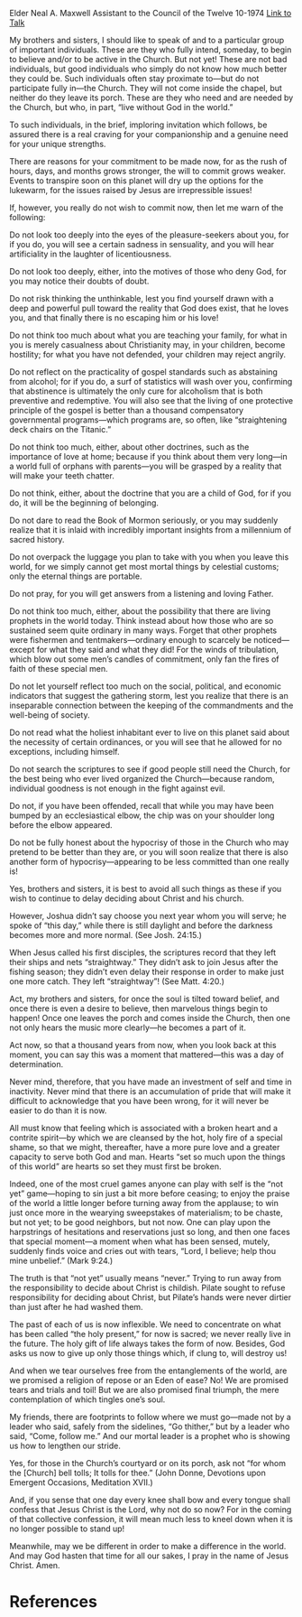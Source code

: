 Elder Neal A. Maxwell
Assistant to the Council of the Twelve
10-1974
[Link to Talk](https://www.churchofjesuschrist.org/study/general-conference/1974/10/why-not-now?lang=eng)

My brothers and sisters, I should like to speak of and to a particular group of important individuals. These are they who fully intend, someday, to begin to believe and/or to be active in the Church. But not yet! These are not bad individuals, but good individuals who simply do not know how much better they could be. Such individuals often stay proximate to—but do not participate fully in—the Church. They will not come inside the chapel, but neither do they leave its porch. These are they who need and are needed by the Church, but who, in part, “live without God in the world.”

To such individuals, in the brief, imploring invitation which follows, be assured there is a real craving for your companionship and a genuine need for your unique strengths.

There are reasons for your commitment to be made now, for as the rush of hours, days, and months grows stronger, the will to commit grows weaker. Events to transpire soon on this planet will dry up the options for the lukewarm, for the issues raised by Jesus are irrepressible issues!

If, however, you really do not wish to commit now, then let me warn of the following:

Do not look too deeply into the eyes of the pleasure-seekers about you, for if you do, you will see a certain sadness in sensuality, and you will hear artificiality in the laughter of licentiousness.

Do not look too deeply, either, into the motives of those who deny God, for you may notice their doubts of doubt.

Do not risk thinking the unthinkable, lest you find yourself drawn with a deep and powerful pull toward the reality that God does exist, that he loves you, and that finally there is no escaping him or his love!

Do not think too much about what you are teaching your family, for what in you is merely casualness about Christianity may, in your children, become hostility; for what you have not defended, your children may reject angrily.

Do not reflect on the practicality of gospel standards such as abstaining from alcohol; for if you do, a surf of statistics will wash over you, confirming that abstinence is ultimately the only cure for alcoholism that is both preventive and redemptive. You will also see that the living of one protective principle of the gospel is better than a thousand compensatory governmental programs—which programs are, so often, like “straightening deck chairs on the Titanic.”

Do not think too much, either, about other doctrines, such as the importance of love at home; because if you think about them very long—in a world full of orphans with parents—you will be grasped by a reality that will make your teeth chatter.

Do not think, either, about the doctrine that you are a child of God, for if you do, it will be the beginning of belonging.

Do not dare to read the Book of Mormon seriously, or you may suddenly realize that it is inlaid with incredibly important insights from a millennium of sacred history.

Do not overpack the luggage you plan to take with you when you leave this world, for we simply cannot get most mortal things by celestial customs; only the eternal things are portable.

Do not pray, for you will get answers from a listening and loving Father.

Do not think too much, either, about the possibility that there are living prophets in the world today. Think instead about how those who are so sustained seem quite ordinary in many ways. Forget that other prophets were fishermen and tentmakers—ordinary enough to scarcely be noticed—except for what they said and what they did! For the winds of tribulation, which blow out some men’s candles of commitment, only fan the fires of faith of these special men.

Do not let yourself reflect too much on the social, political, and economic indicators that suggest the gathering storm, lest you realize that there is an inseparable connection between the keeping of the commandments and the well-being of society.

Do not read what the holiest inhabitant ever to live on this planet said about the necessity of certain ordinances, or you will see that he allowed for no exceptions, including himself.

Do not search the scriptures to see if good people still need the Church, for the best being who ever lived organized the Church—because random, individual goodness is not enough in the fight against evil.

Do not, if you have been offended, recall that while you may have been bumped by an ecclesiastical elbow, the chip was on your shoulder long before the elbow appeared.

Do not be fully honest about the hypocrisy of those in the Church who may pretend to be better than they are, or you will soon realize that there is also another form of hypocrisy—appearing to be less committed than one really is!

Yes, brothers and sisters, it is best to avoid all such things as these if you wish to continue to delay deciding about Christ and his church.

However, Joshua didn’t say choose you next year whom you will serve; he spoke of “this day,” while there is still daylight and before the darkness becomes more and more normal. (See Josh. 24:15.)

When Jesus called his first disciples, the scriptures record that they left their ships and nets “straightway.” They didn’t ask to join Jesus after the fishing season; they didn’t even delay their response in order to make just one more catch. They left “straightway”! (See Matt. 4:20.)

Act, my brothers and sisters, for once the soul is tilted toward belief, and once there is even a desire to believe, then marvelous things begin to happen! Once one leaves the porch and comes inside the Church, then one not only hears the music more clearly—he becomes a part of it.

Act now, so that a thousand years from now, when you look back at this moment, you can say this was a moment that mattered—this was a day of determination.

Never mind, therefore, that you have made an investment of self and time in inactivity. Never mind that there is an accumulation of pride that will make it difficult to acknowledge that you have been wrong, for it will never be easier to do than it is now.

All must know that feeling which is associated with a broken heart and a contrite spirit—by which we are cleansed by the hot, holy fire of a special shame, so that we might, thereafter, have a more pure love and a greater capacity to serve both God and man. Hearts “set so much upon the things of this world” are hearts so set they must first be broken.

Indeed, one of the most cruel games anyone can play with self is the “not yet” game—hoping to sin just a bit more before ceasing; to enjoy the praise of the world a little longer before turning away from the applause; to win just once more in the wearying sweepstakes of materialism; to be chaste, but not yet; to be good neighbors, but not now. One can play upon the harpstrings of hesitations and reservations just so long, and then one faces that special moment—a moment when what has been sensed, mutely, suddenly finds voice and cries out with tears, “Lord, I believe; help thou mine unbelief.” (Mark 9:24.)

The truth is that “not yet” usually means “never.” Trying to run away from the responsibility to decide about Christ is childish. Pilate sought to refuse responsibility for deciding about Christ, but Pilate’s hands were never dirtier than just after he had washed them.

The past of each of us is now inflexible. We need to concentrate on what has been called “the holy present,” for now is sacred; we never really live in the future. The holy gift of life always takes the form of now. Besides, God asks us now to give up only those things which, if clung to, will destroy us!

And when we tear ourselves free from the entanglements of the world, are we promised a religion of repose or an Eden of ease? No! We are promised tears and trials and toil! But we are also promised final triumph, the mere contemplation of which tingles one’s soul.

My friends, there are footprints to follow where we must go—made not by a leader who said, safely from the sidelines, “Go thither,” but by a leader who said, “Come, follow me.” And our mortal leader is a prophet who is showing us how to lengthen our stride.

Yes, for those in the Church’s courtyard or on its porch, ask not “for whom the [Church] bell tolls; It tolls for thee.” (John Donne, Devotions upon Emergent Occasions, Meditation XVII.)

And, if you sense that one day every knee shall bow and every tongue shall confess that Jesus Christ is the Lord, why not do so now? For in the coming of that collective confession, it will mean much less to kneel down when it is no longer possible to stand up!

Meanwhile, may we be different in order to make a difference in the world. And may God hasten that time for all our sakes, I pray in the name of Jesus Christ. Amen.

# References

